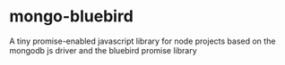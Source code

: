 mongo-bluebird
==============

A tiny promise-enabled javascript library for node projects based on the mongodb js driver and the bluebird promise library
